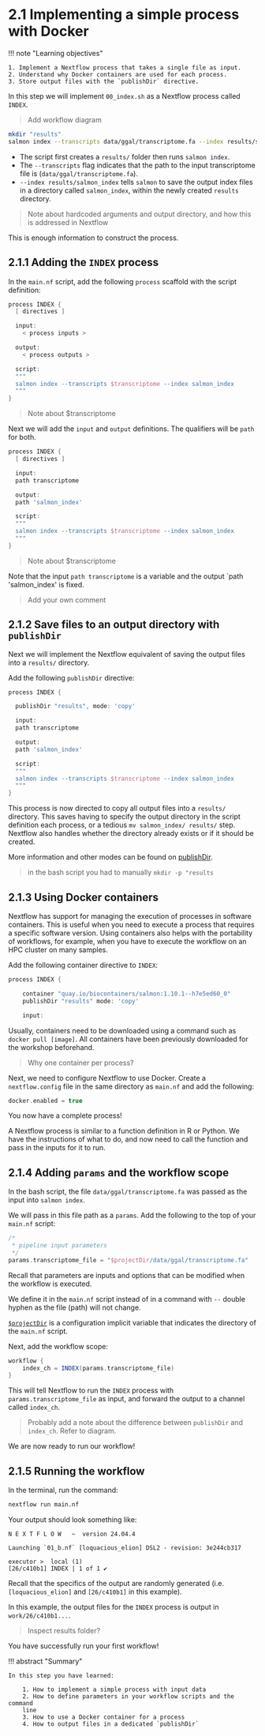 # 2.1 Implementing a simple process with Docker  

!!! note "Learning objectives"

    1. Implement a Nextflow process that takes a single file as input.  
    2. Understand why Docker containers are used for each process.  
    3. Store output files with the `publishDir` directive.  

In this step we will implement `00_index.sh` as a Nextflow process called
`INDEX`. 

> Add workflow diagram  

```bash title="00_index.sh"
mkdir "results"
salmon index --transcripts data/ggal/transcriptome.fa --index results/salmon_index
```

- The script first creates a `results/` folder then runs `salmon index`.  
- The `--transcripts` flag indicates that the path to the input transcriptome
file is (`data/ggal/transcriptome.fa`).  
- `--index results/salmon_index` tells `salmon` to save the output index files in a directory called `salmon_index`, within the newly created `results` directory.  

> Note about hardcoded arguments and output directory, and how this is
addressed in Nextflow  

This is enough information to construct the process.  

## 2.1.1 Adding the `INDEX` process

In the `main.nf` script, add the following `process` scaffold with the script
definition:  

```groovy title="main.nf"
process INDEX {
  [ directives ]

  input:
    < process inputs >

  output:
    < process outputs >

  script:
  """
  salmon index --transcripts $transcriptome --index salmon_index
  """
}
```

> Note about $transcriptome

Next we will add the `input` and `output` definitions. The qualifiers will be
`path` for both.  

```groovy title="main.nf"
process INDEX {
  [ directives ]

  input:
  path transcriptome

  output:
  path 'salmon_index'

  script:
  """
  salmon index --transcripts $transcriptome --index salmon_index
  """
}
```

> Note about $transcriptome

Note that the input `path transcriptome` is a variable and the output `path
'salmon_index' is fixed.  

> Add your own comment 

## 2.1.2 Save files to an output directory with `publishDir`  

Next we will implement the Nextflow equivalent of saving the output files into a
`results/` directory.  

Add the following `publishDir` directive:  

```groovy title="main.nf"
process INDEX {

  publishDir "results", mode: 'copy'

  input:
  path transcriptome

  output:
  path 'salmon_index'

  script:
  """
  salmon index --transcripts $transcriptome --index salmon_index
  """
}
```

This process is now directed to copy all output files into a `results/`
directory. This saves having to specify the output directory in the script
definition each process, or a tedious `mv salmon_index/ results/` step. 
Nextflow also handles whether the directory already exists or if it
should be created. 

More information and other modes can be found on
[publishDir](https://www.nextflow.io/docs/latest/process.html#publishdir).

> in the bash script you had to manually `mkdir -p "results`

## 2.1.3 Using Docker containers  

Nextflow has support for managing the execution of processes in software
containers. This is useful when you need to execute a process that requires a
specific software version. Using containers also helps with the portability of
workflows, for example, when you have to execute the workflow on an HPC cluster
on many samples.  

Add the following container directive to `INDEX`:  

```groovy title="main.nf"
process INDEX {

    container "quay.io/biocontainers/salmon:1.10.1--h7e5ed60_0"
    publishDir "results" mode: 'copy'

    input:
```

Usually, containers need to be downloaded using a command such as
`docker pull [image]`. All containers have been previously downloaded for the
workshop beforehand.  

> Why one container per process?  

Next, we need to configure Nextflow to use Docker. Create a `nextflow.config`
file in the same directory as `main.nf` and add the following:  

```groovy linenums="1" title="nextflow.config"
docker.enabled = true
```

You now have a complete process! 

A Nextflow process is similar to a function definition in R or Python. We have
the instructions of what to do, and now need to call the function and pass in
the inputs for it to run.

## 2.1.4 Adding `params` and the workflow scope  

In the bash script, the file `data/ggal/transcriptome.fa` was passed as the
input into `salmon index`.

We will pass in this file path as a `params`. Add the following to the top of your `main.nf` script:  

```groovy title="main.nf"
/*
 * pipeline input parameters
 */
params.transcriptome_file = "$projectDir/data/ggal/transcriptome.fa"
```

Recall that parameters are inputs and options that can be modified when the
workflow is executed.  

We define it in the `main.nf` script instead of in a command with `--` double
hyphen as the file (path) will not change.

[`$projectDir`](https://www.nextflow.io/docs/latest/script.html#configuration-implicit-variables)
is a configuration implicit variable that indicates the directory of the
`main.nf` script. 

Next, add the workflow scope:  

```groovy title="main.nf"
workflow {
    index_ch = INDEX(params.transcriptome_file)
}
```

This will tell Nextflow to run the `INDEX` process with
`params.transcriptome_file` as input, and forward the output to a channel
called `index_ch`.

> Probably add a note about the difference between `publishDir` and `index_ch`.
Refer to diagram.  

We are now ready to run our workflow!  

## 2.1.5 Running the workflow  

In the terminal, run the command:  

```bash
nextflow run main.nf
``` 

Your output should look something like:  

```console title="Output"
N E X T F L O W   ~  version 24.04.4

Launching `01_b.nf` [loquacious_elion] DSL2 - revision: 3e244cb317

executor >  local (1)
[26/c410b1] INDEX | 1 of 1 ✔

```

Recall that the specifics of the output are randomly generated (i.e.
`[loquacious_elion]` and `[26/c410b1]` in this example).

In this example, the output files for the `INDEX` process is output in
`work/26/c410b1...`.

> Inspect results folder?  

You have successfully run your first workflow!  

!!! abstract "Summary"

    In this step you have learned:  

        1. How to implement a simple process with input data  
        2. How to define parameters in your workflow scripts and the command
        line
        3. How to use a Docker container for a process  
        4. How to output files in a dedicated `publishDir`  
